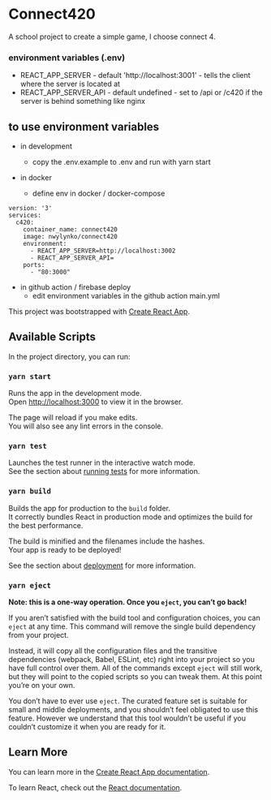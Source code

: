 # Connect420

A school project to create a simple game, I choose connect 4.

### environment variables (.env)
- REACT_APP_SERVER - default 'http://localhost:3001' - tells the client where the server is located at
- REACT_APP_SERVER_API - default undefined - set to /api or /c420 if the server is behind something like nginx

## to use environment variables
- in development
  - copy the .env.example to .env and run with yarn start

- in docker
  - define env in docker / docker-compose
```
version: '3'
services:
  c420:
    container_name: connect420
    image: nwylynko/connect420
    environment:
      - REACT_APP_SERVER=http://localhost:3002
      - REACT_APP_SERVER_API=
    ports:
      - "80:3000"
```

- in github action / firebase deploy
  - edit environment variables in the github action main.yml

This project was bootstrapped with [Create React App](https://github.com/facebook/create-react-app).

## Available Scripts

In the project directory, you can run:

### `yarn start`

Runs the app in the development mode.<br />
Open [http://localhost:3000](http://localhost:3000) to view it in the browser.

The page will reload if you make edits.<br />
You will also see any lint errors in the console.

### `yarn test`

Launches the test runner in the interactive watch mode.<br />
See the section about [running tests](https://facebook.github.io/create-react-app/docs/running-tests) for more information.

### `yarn build`

Builds the app for production to the `build` folder.<br />
It correctly bundles React in production mode and optimizes the build for the best performance.

The build is minified and the filenames include the hashes.<br />
Your app is ready to be deployed!

See the section about [deployment](https://facebook.github.io/create-react-app/docs/deployment) for more information.

### `yarn eject`

**Note: this is a one-way operation. Once you `eject`, you can’t go back!**

If you aren’t satisfied with the build tool and configuration choices, you can `eject` at any time. This command will remove the single build dependency from your project.

Instead, it will copy all the configuration files and the transitive dependencies (webpack, Babel, ESLint, etc) right into your project so you have full control over them. All of the commands except `eject` will still work, but they will point to the copied scripts so you can tweak them. At this point you’re on your own.

You don’t have to ever use `eject`. The curated feature set is suitable for small and middle deployments, and you shouldn’t feel obligated to use this feature. However we understand that this tool wouldn’t be useful if you couldn’t customize it when you are ready for it.

## Learn More

You can learn more in the [Create React App documentation](https://facebook.github.io/create-react-app/docs/getting-started).

To learn React, check out the [React documentation](https://reactjs.org/).
